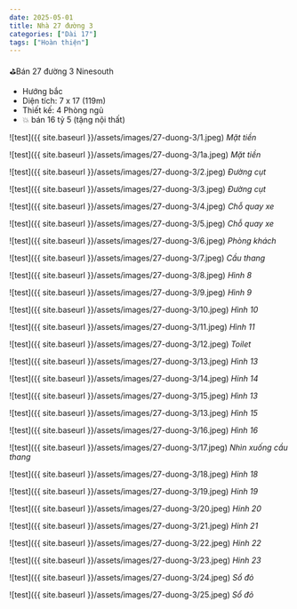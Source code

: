 ```yaml
---
date: 2025-05-01
title: Nhà 27 đường 3 
categories: ["Dài 17"]
tags: ["Hoàn thiện"]
---
```


⛳️Bán 27 đường 3 Ninesouth
- Hướng bắc
- Diện tích: 7 x 17 (119m)
- Thiết kế: 4 Phòng ngủ
- 💥 bán 16 tỷ 5 (tặng nội thất)


![test]({{ site.baseurl }}/assets/images/27-duong-3/1.jpeg)
_Mặt tiền_

![test]({{ site.baseurl }}/assets/images/27-duong-3/1a.jpeg)
_Mặt tiền_

![test]({{ site.baseurl }}/assets/images/27-duong-3/2.jpeg)
_Đường cụt_

![test]({{ site.baseurl }}/assets/images/27-duong-3/3.jpeg)
_Đường cụt_

![test]({{ site.baseurl }}/assets/images/27-duong-3/4.jpeg)
_Chỗ quay xe_

![test]({{ site.baseurl }}/assets/images/27-duong-3/5.jpeg)
_Chỗ quay xe_

![test]({{ site.baseurl }}/assets/images/27-duong-3/6.jpeg)
_Phòng khách_

![test]({{ site.baseurl }}/assets/images/27-duong-3/7.jpeg)
_Cầu thang_

![test]({{ site.baseurl }}/assets/images/27-duong-3/8.jpeg)
_Hình 8_

![test]({{ site.baseurl }}/assets/images/27-duong-3/9.jpeg)
_Hình 9_

![test]({{ site.baseurl }}/assets/images/27-duong-3/10.jpeg)
_Hình 10_

![test]({{ site.baseurl }}/assets/images/27-duong-3/11.jpeg)
_Hình 11_

![test]({{ site.baseurl }}/assets/images/27-duong-3/12.jpeg)
_Toilet_

![test]({{ site.baseurl }}/assets/images/27-duong-3/13.jpeg)
_Hình 13_

![test]({{ site.baseurl }}/assets/images/27-duong-3/14.jpeg)
_Hinh 14_

![test]({{ site.baseurl }}/assets/images/27-duong-3/15.jpeg)
_Hình 13_

![test]({{ site.baseurl }}/assets/images/27-duong-3/13.jpeg)
_Hình 15_


![test]({{ site.baseurl }}/assets/images/27-duong-3/16.jpeg)
_Hình 16_

![test]({{ site.baseurl }}/assets/images/27-duong-3/17.jpeg)
_Nhìn xuống cầu thang_


![test]({{ site.baseurl }}/assets/images/27-duong-3/18.jpeg)
_Hinh 18_


![test]({{ site.baseurl }}/assets/images/27-duong-3/19.jpeg)
_Hinh 19_


![test]({{ site.baseurl }}/assets/images/27-duong-3/20.jpeg)
_Hinh 20_


![test]({{ site.baseurl }}/assets/images/27-duong-3/21.jpeg)
_Hinh 21_


![test]({{ site.baseurl }}/assets/images/27-duong-3/22.jpeg)
_Hinh 22_


![test]({{ site.baseurl }}/assets/images/27-duong-3/23.jpeg)
_Hinh 23_


![test]({{ site.baseurl }}/assets/images/27-duong-3/24.jpeg)
_Sổ đỏ_

![test]({{ site.baseurl }}/assets/images/27-duong-3/25.jpeg)
_Sổ đỏ_
